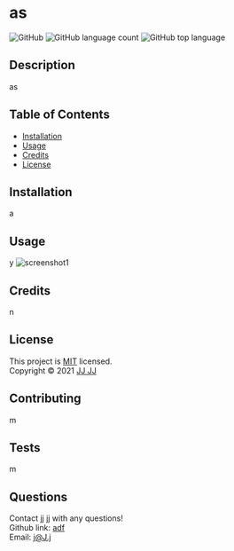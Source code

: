   
  # as
  ![GitHub](https://img.shields.io/github/license/adf/ad)
  ![GitHub language count](https://img.shields.io/github/languages/count/adf/ad)
  ![GitHub top language](https://img.shields.io/github/languages/top/adf/ad)

  
  ## Description
  as
  
  ## Table of Contents

  * [Installation](#installation)
  * [Usage](#usage)
  * [Credits](#credits)
  * [License](#license)


  ## Installation
  a
  
  ## Usage 
  y
  ![screenshot1](https://drive.google.com/file/d/1XfrDPQhdVFwVjM2udgKoAv-wlT2N6tDi/view)

  ## Credits
  n

  ## License

  This project is [MIT](https://choosealicense.com/licenses/mit/) licensed.<br />
  Copyright © 2021 [JJ JJ](https://github.com/adf)

  

  ## Contributing
  m

  ## Tests
  m

  ## Questions
  Contact jj jj with any questions!<br>
  Github link: [adf](https://github.com/adf)<br>
  Email: j@J.j

